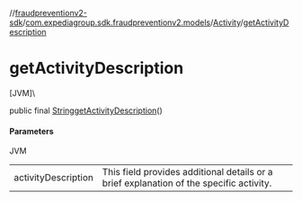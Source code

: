 //[fraudpreventionv2-sdk](../../../index.md)/[com.expediagroup.sdk.fraudpreventionv2.models](../index.md)/[Activity](index.md)/[getActivityDescription](get-activity-description.md)

# getActivityDescription

[JVM]\

public final [String](https://docs.oracle.com/javase/8/docs/api/java/lang/String.html)[getActivityDescription](get-activity-description.md)()

#### Parameters

JVM

| | |
|---|---|
| activityDescription | This field provides additional details or a brief explanation of the specific activity. |
